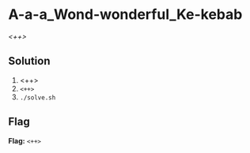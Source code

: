 # A-a-a_Wond-wonderful_Ke-kebab
*<++>*

## Solution
1. <++>
2. `<++>`
3. `./solve.sh`


## Flag
**Flag:** `<++>`
